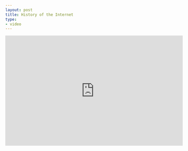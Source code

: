 ```yaml
---
layout: post
title: History of the Internet
type:
- video
---
```


<iframe width="560" height="349" src="http://www.youtube.com/embed/9hIQjrMHTv4" frameborder="0">

</iframe>
